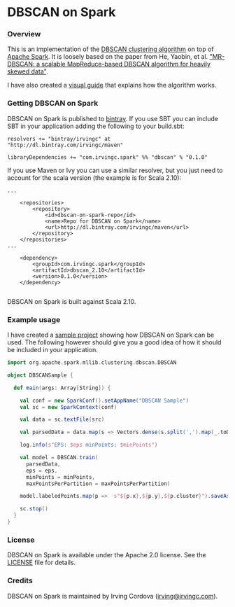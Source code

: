# DBSCAN on Spark

### Overview

This is an implementation of the [DBSCAN clustering algorithm](http://en.wikipedia.org/wiki/DBSCAN) 
on top of [Apache Spark](http://spark.apache.org/). It is loosely based on the paper from He, Yaobin, et al.
["MR-DBSCAN: a scalable MapReduce-based DBSCAN algorithm for heavily skewed data"](http://www.researchgate.net/profile/Yaobin_He/publication/260523383_MR-DBSCAN_a_scalable_MapReduce-based_DBSCAN_algorithm_for_heavily_skewed_data/links/0046353a1763ee2bdf000000.pdf). 


I have also created a [visual guide](http://www.irvingc.com/visualizing-dbscan) that explains how the algorithm works.

### Getting DBSCAN on Spark

DBSCAN on Spark is published to [bintray](https://bintray.com/). If you use SBT you
can include SBT in your application adding the following to your build.sbt:

```
resolvers += "bintray/irvingc" at "http://dl.bintray.com/irvingc/maven"

libraryDependencies += "com.irvingc.spark" %% "dbscan" % "0.1.0"
```

If you use Maven or Ivy you can use a similar resolver, but you just
need to account for the scala version (the example is for Scala 2.10):

```
...

	<repositories>
		<repository>
			<id>dbscan-on-spark-repo</id>
			<name>Repo for DBSCAN on Spark</name>
			<url>http://dl.bintray.com/irvingc/maven</url>
		</repository>
	</repositories>
...

	<dependency>
		<groupId>com.irvingc.spark</groupId>
		<artifactId>dbscan_2.10</artifactId>
		<version>0.1.0</version>
	</dependency>


```
DBSCAN on Spark is built against Scala 2.10.


### Example usage 


I have created a [sample project](https://github.com/irvingc/dbscan-on-spark-example) 
showing how DBSCAN on Spark can be used. The following however should give you a
good idea of how it should be included in your application.

```scala
import org.apache.spark.mllib.clustering.dbscan.DBSCAN

object DBSCANSample {

  def main(args: Array[String]) {

    val conf = new SparkConf().setAppName("DBSCAN Sample")
    val sc = new SparkContext(conf)

    val data = sc.textFile(src)

    val parsedData = data.map(s => Vectors.dense(s.split(',').map(_.toDouble))).cache()

    log.info(s"EPS: $eps minPoints: $minPoints")

    val model = DBSCAN.train(
      parsedData,
      eps = eps,
      minPoints = minPoints,
      maxPointsPerPartition = maxPointsPerPartition)

    model.labeledPoints.map(p =>  s"${p.x},${p.y},${p.cluster}").saveAsTextFile(dest)

    sc.stop()
  }
}
```

### License

DBSCAN on Spark is available under the Apache 2.0 license. 
See the [LICENSE](LICENSE) file for details.


### Credits

DBSCAN on Spark is maintained by Irving Cordova (irving@irvingc.com).






